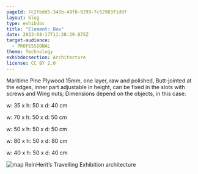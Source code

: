 ```yaml
---
pageId: 7c2fbdd5-345b-49f8-9299-7c52983f1d8f
layout: blog
type: exhibdoc
title: "Element: Box"
date: 2023-08-17T11:28:29.075Z
target-audience:
  - PROFESSIONAL
theme: Technology
exhibdocsection: Architecture
license: CC BY 2.0
---
```

Maritime Pine Plywood 15mm, one layer, raw and polished, Butt-jointed at the edges,
inner part adjustable in height, can be fixed in the slots with screws and Wing nuts;
Dimensions depend on the objects, in this case:

w: 35 x h: 50 x d: 40 cm

w: 70 x h: 50 x d: 50 cm

w: 50 x h: 50 x d: 50 cm

w: 80 x h: 50 x d: 80 cm

w: 40 x h: 50 x d: 40 cm

![map ReInHerit’s Travelling Exhibition architecture](https://ucarecdn.com/0e17cce0-4217-4e8f-b0c6-4b405a5d1501/)